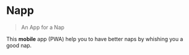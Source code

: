 # Napp

> An App for a Nap

This **mobile** app (PWA) help you to have better naps by whishing you a good nap.


